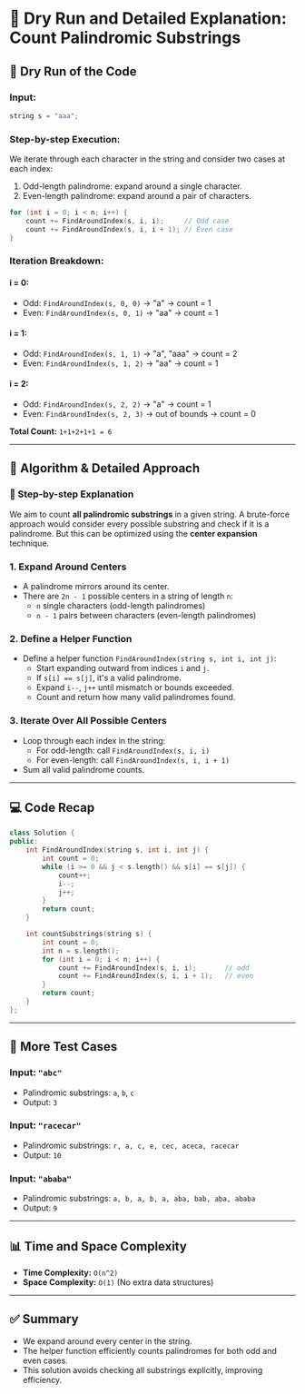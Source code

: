 # 🧪 Dry Run and Detailed Explanation: Count Palindromic Substrings

## 🔁 Dry Run of the Code

### Input:

```cpp
string s = "aaa";
```

### Step-by-step Execution:

We iterate through each character in the string and consider two cases at each index:

1. Odd-length palindrome: expand around a single character.
2. Even-length palindrome: expand around a pair of characters.

```cpp
for (int i = 0; i < n; i++) {
    count += FindAroundIndex(s, i, i);     // Odd case
    count += FindAroundIndex(s, i, i + 1); // Even case
}
```

### Iteration Breakdown:

#### i = 0:

- Odd: `FindAroundIndex(s, 0, 0)` → "a" → count = 1
- Even: `FindAroundIndex(s, 0, 1)` → "aa" → count = 1

#### i = 1:

- Odd: `FindAroundIndex(s, 1, 1)` → "a", "aaa" → count = 2
- Even: `FindAroundIndex(s, 1, 2)` → "aa" → count = 1

#### i = 2:

- Odd: `FindAroundIndex(s, 2, 2)` → "a" → count = 1
- Even: `FindAroundIndex(s, 2, 3)` → out of bounds → count = 0

**Total Count:** `1+1+2+1+1 = 6`

---

## 🧹 Algorithm & Detailed Approach

### 🔧 Step-by-step Explanation

We aim to count **all palindromic substrings** in a given string. A brute-force approach would consider every possible substring and check if it is a palindrome. But this can be optimized using the **center expansion** technique.

### 1. **Expand Around Centers**

- A palindrome mirrors around its center.
- There are `2n - 1` possible centers in a string of length `n`:
  - `n` single characters (odd-length palindromes)
  - `n - 1` pairs between characters (even-length palindromes)

### 2. **Define a Helper Function**

- Define a helper function `FindAroundIndex(string s, int i, int j)`:
  - Start expanding outward from indices `i` and `j`.
  - If `s[i] == s[j]`, it's a valid palindrome.
  - Expand `i--`, `j++` until mismatch or bounds exceeded.
  - Count and return how many valid palindromes found.

### 3. **Iterate Over All Possible Centers**

- Loop through each index in the string:
  - For odd-length: call `FindAroundIndex(s, i, i)`
  - For even-length: call `FindAroundIndex(s, i, i + 1)`
- Sum all valid palindrome counts.

---

## 💻 Code Recap

```cpp
class Solution {
public:
    int FindAroundIndex(string s, int i, int j) {
        int count = 0;
        while (i >= 0 && j < s.length() && s[i] == s[j]) {
            count++;
            i--;
            j++;
        }
        return count;
    }

    int countSubstrings(string s) {
        int count = 0;
        int n = s.length();
        for (int i = 0; i < n; i++) {
            count += FindAroundIndex(s, i, i);       // odd
            count += FindAroundIndex(s, i, i + 1);   // even
        }
        return count;
    }
};
```

---

## 🧪 More Test Cases

### Input: `"abc"`

- Palindromic substrings: `a`, `b`, `c`
- Output: `3`

### Input: `"racecar"`

- Palindromic substrings: `r, a, c, e, cec, aceca, racecar`
- Output: `10`

### Input: `"ababa"`

- Palindromic substrings: `a, b, a, b, a, aba, bab, aba, ababa`
- Output: `9`

---

## 📊 Time and Space Complexity

- **Time Complexity:** `O(n^2)`
- **Space Complexity:** `O(1)` (No extra data structures)

---

## ✅ Summary

- We expand around every center in the string.
- The helper function efficiently counts palindromes for both odd and even cases.
- This solution avoids checking all substrings explicitly, improving efficiency.
